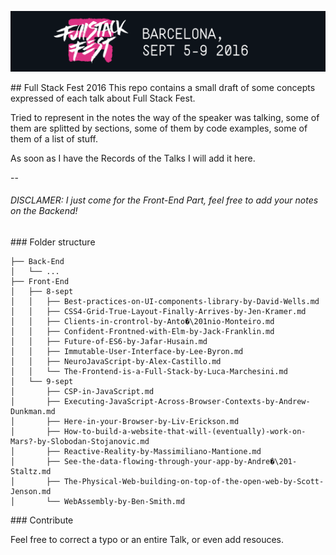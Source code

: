![](HeaderFullStackFest.png)

## Full Stack Fest 2016
This repo contains a small draft of some concepts expressed of each talk about Full Stack Fest.

Tried to represent in the notes the way of the speaker was talking, some of them are splitted by sections, some of them by code examples, some of them of a list of stuff.

As soon as I have the Records of the Talks I will add it here.

--

###### DISCLAMER: I just come for the Front-End Part, feel free to add your notes on the Backend!

### Folder structure

```
├── Back-End
│   └── ...
├── Front-End
│   ├── 8-sept
│   │   ├── Best-practices-on-UI-components-library-by-David-Wells.md
│   │   ├── CSS4-Grid-True-Layout-Finally-Arrives-by-Jen-Kramer.md
│   │   ├── Clients-in-crontrol-by-Anto�\201nio-Monteiro.md
│   │   ├── Confident-Frontned-with-Elm-by-Jack-Franklin.md
│   │   ├── Future-of-ES6-by-Jafar-Husain.md
│   │   ├── Immutable-User-Interface-by-Lee-Byron.md
│   │   ├── NeuroJavaScript-by-Alex-Castillo.md
│   │   └── The-Frontend-is-a-Full-Stack-by-Luca-Marchesini.md
│   └── 9-sept
│       ├── CSP-in-JavaScript.md
│       ├── Executing-JavaScript-Across-Browser-Contexts-by-Andrew-Dunkman.md
│       ├── Here-in-your-Browser-by-Liv-Erickson.md
│       ├── How-to-build-a-website-that-will-(eventually)-work-on-Mars?-by-Slobodan-Stojanovic.md
│       ├── Reactive-Reality-by-Massimiliano-Mantione.md
│       ├── See-the-data-flowing-through-your-app-by-Andre�\201-Staltz.md
│       ├── The-Physical-Web-building-on-top-of-the-open-web-by-Scott-Jenson.md
│       └── WebAssembly-by-Ben-Smith.md
```

### Contribute

Feel free to correct a typo or an entire Talk, or even add resouces.
